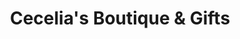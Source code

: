 ---
title: "Cecelia's Boutique & Gifts"
url: /suffolk/cecelias-boutique-and-gifts/
shop: clothes
---